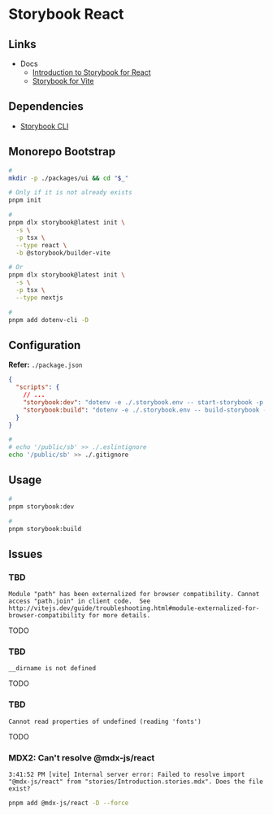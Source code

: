 # Storybook React

## Links

- Docs
  - [Introduction to Storybook for React](https://storybook.js.org/docs/react)
  - [Storybook for Vite](https://storybook.js.org/blog/storybook-for-vite)

## Dependencies

- [Storybook CLI](../README.md#cli)

## Monorepo Bootstrap

<!--
export NODE_OPTIONS=--openssl-legacy-provider

echo 'shamefully-hoist = true' >> ./.npmrc
-->

<!--
#
cat << EOF > ./.storybook.env
NODE_OPTIONS=--openssl-legacy-provider
BROWSER=none
STORYBOOK_DISABLE_TELEMETRY=1
EOF
-->

<!--
#
cat << EOF > ./.gitignore
/dist
/node_modules
EOF
-->

<!--
pnpm config set auto-install-peers true
pnpm config set legacy-peer-deps true
-->

```sh
#
mkdir -p ./packages/ui && cd "$_"

# Only if it is not already exists
pnpm init

#
pnpm dlx storybook@latest init \
  -s \
  -p tsx \
  --type react \
  -b @storybook/builder-vite

# Or
pnpm dlx storybook@latest init \
  -s \
  -p tsx \
  --type nextjs

#
pnpm add dotenv-cli -D
```

## Configuration

**Refer:** `./package.json`

```json
{
  "scripts": {
    // ...
    "storybook:dev": "dotenv -e ./.storybook.env -- start-storybook -p 6006",
    "storybook:build": "dotenv -e ./.storybook.env -- build-storybook -o ./public/sb"
  }
}
```

```sh
#
# echo '/public/sb' >> ./.eslintignore
echo '/public/sb' >> ./.gitignore
```

## Usage

```sh
#
pnpm storybook:dev

#
pnpm storybook:build
```

## Issues

### TBD

```log
Module "path" has been externalized for browser compatibility. Cannot access "path.join" in client code.  See http://vitejs.dev/guide/troubleshooting.html#module-externalized-for-browser-compatibility for more details.
```

TODO

### TBD

```log
__dirname is not defined
```

TODO

### TBD

```log
Cannot read properties of undefined (reading 'fonts')
```

TODO

### MDX2: Can't resolve @mdx-js/react

```log
3:41:52 PM [vite] Internal server error: Failed to resolve import "@mdx-js/react" from "stories/Introduction.stories.mdx". Does the file exist?
```

<!--
https://github.com/storybookjs/storybook/issues/18094
-->

```sh
pnpm add @mdx-js/react -D --force
```
